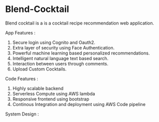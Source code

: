 # Blend-Cocktail

Blend cocktail is a  is a cocktail recipe recommendation web application.

App Features :
1. Secure login using Cognito and Oauth2.  
2. Extra layer of security using Face Authentication.     
3. Powerful machine learning based personalized recommendations. 
4. Intelligent natural language text based search.  
5. Interaction between users through comments.  
6. Upload Custom Cocktails.  

Code Features :
1. Highly scalable backend
2. Serverless Compute using AWS lambda
3. Responsive frontend using bootstrap
4. Continous Integration and deployment using AWS Code pipeline 

System Design :


